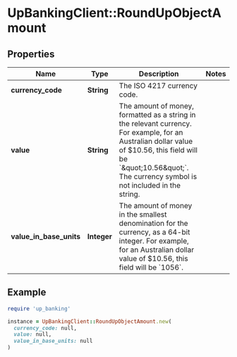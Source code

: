 # UpBankingClient::RoundUpObjectAmount

## Properties

| Name | Type | Description | Notes |
| ---- | ---- | ----------- | ----- |
| **currency_code** | **String** | The ISO 4217 currency code.  |  |
| **value** | **String** | The amount of money, formatted as a string in the relevant currency. For example, for an Australian dollar value of $10.56, this field will be &#x60;\&quot;10.56\&quot;&#x60;. The currency symbol is not included in the string.  |  |
| **value_in_base_units** | **Integer** | The amount of money in the smallest denomination for the currency, as a 64-bit integer.  For example, for an Australian dollar value of $10.56, this field will be &#x60;1056&#x60;.  |  |

## Example

```ruby
require 'up_banking'

instance = UpBankingClient::RoundUpObjectAmount.new(
  currency_code: null,
  value: null,
  value_in_base_units: null
)
```

